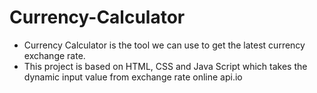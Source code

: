 # Currency-Calculator<br>
- Currency Calculator is the tool we can use to get the latest currency exchange rate.<br>
- This project is based on HTML, CSS and Java Script which takes the  dynamic input value from exchange rate online api.io
